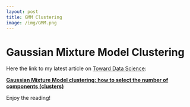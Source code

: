 ```yaml
---
layout: post
title: GMM Clustering
image: /img/GMM.png
---
```


# Gaussian Mixture Model Clustering

Here the link to my latest article on [Toward Data Science](https://towardsdatascience.com/):

**[Gaussian Mixture Model clustering: how to select the number of components (clusters)](https://towardsdatascience.com/gaussian-mixture-model-clusterization-how-to-select-the-number-of-components-clusters-553bef45f6e4)**

Enjoy the reading!
